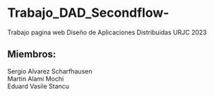 # Trabajo_DAD_Secondflow-
Trabajo pagina web Diseño de Aplicaciones Distribuidas URJC 2023
<h2>Miembros:</h2>
Sergio Alvarez Scharfhausen<br>
 Martin Alami Mochi<br>
Eduard Vasile Stancu


